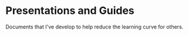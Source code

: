 # Presentations and Guides

Documents that I've develop to help reduce the learning curve for others. 
